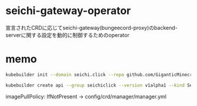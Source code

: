 # seichi-gateway-operator
宣言されたCRDに応じてseichi-gateway(bungeecord-proxy)のbackend-serverに関する設定を動的に制御するためのoperator

# memo

```sh
kubebuilder init --domain seichi.click --repo github.com/GiganticMinecraft/seichi-gateway-operator
```

```sh
kubebuilder create api --group seichiclick --version v1alpha1 --kind SeichiReviewGateway --controller --resource
```

imagePullPolicy: IfNotPresent -> config/crd/manager/manager.yml
